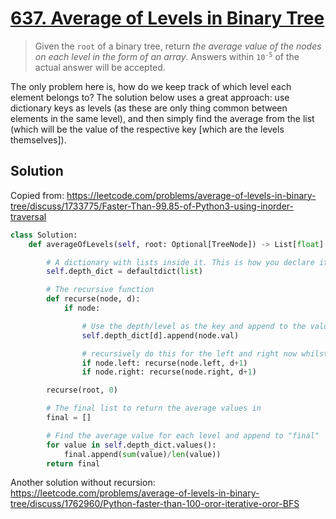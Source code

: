 # [637. Average of Levels in Binary Tree](https://leetcode.com/problems/average-of-levels-in-binary-tree/)

<blockquote>
Given the <code>root</code> of a binary tree, return <i>the average value of the nodes on each level in the form of an array</i>. Answers within <code>10<sup>-5</sup></code> of the actual answer will be accepted.
</blockquote>

The only problem here is, how do we keep track of which level each element belongs to? The solution below uses a great approach: use dictionary keys as levels (as these are only thing common between elements in the same level), and then simply find the average from the list (which will be the value of the respective key [which are the levels themselves]).

## Solution

Copied from: https://leetcode.com/problems/average-of-levels-in-binary-tree/discuss/1733775/Faster-Than-99.85-of-Python3-using-inorder-traversal

```python
class Solution:
    def averageOfLevels(self, root: Optional[TreeNode]) -> List[float]:

        # A dictionary with lists inside it. This is how you declare it
        self.depth_dict = defaultdict(list)

        # The recursive function
        def recurse(node, d):
            if node:

                # Use the depth/level as the key and append to the value (which is a list)
                self.depth_dict[d].append(node.val)

                # recursively do this for the left and right now whilst incrementing the level (as you're going down the tree)
                if node.left: recurse(node.left, d+1)
                if node.right: recurse(node.right, d+1)

        recurse(root, 0)

        # The final list to return the average values in
        final = []

        # Find the average value for each level and append to "final"
        for value in self.depth_dict.values():
            final.append(sum(value)/len(value))
        return final
```

Another solution without recursion: https://leetcode.com/problems/average-of-levels-in-binary-tree/discuss/1762960/Python-faster-than-100-oror-iterative-oror-BFS
